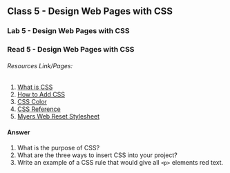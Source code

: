 ## Class 5 - Design Web Pages with CSS

### Lab 5 - Design Web Pages with CSS

### Read 5 - Design Web Pages with CSS

###### Resources Link/Pages: 
1. [What is CSS](https://developer.mozilla.org/en-US/docs/Learn/CSS/First_steps/What_is_CSS)
2. [How to Add CSS](https://www.w3schools.com/css/css_howto.asp)
3. [CSS Color](https://www.w3schools.com/cssref/pr_text_color.php)
4. [CSS Reference](https://developer.mozilla.org/en-US/docs/Web/CSS/Reference)
5. [Myers Web Reset Stylesheet](https://meyerweb.com/eric/tools/css/reset/)

#### Answer
1. What is the purpose of CSS?
2. What are the three ways to insert CSS into your project?
3. Write an example of a  CSS rule that would give all `<p>` elements red text.
